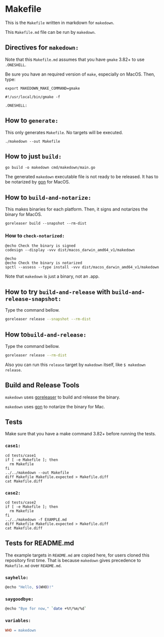 # Makefile

This is the `Makefile` written in markdown for `makedown`.

This `Makefile.md` file can be run by `makedown`.

## Directives for `makedown:`

Note that this `Makefile.md` assumes that you have `gmake` 3.82+ to use `.ONESHELL`.

Be sure you have an required version of `make`,
especially on MacOS. Then, type:

`export MAKEDOWN_MAKE_COMMAND=gmake`

```
#!/usr/local/bin/gmake -f

.ONESHELL:
```

## How to `generate:`

This only generates `Makefile`. No targets will be executed.

```
./makedown --out Makefile
```

## How to just `build:`

```
go build -o makedown cmd/makedown/main.go
```

The generated `makedown` executable file is not ready to be released. It has to be notarized by [gon](https://github.com/mitchellh/gon) for MacOS.

## How to `build-and-notarize:`

This makes binaries for each platform. Then, it signs and notarizes the binary for MacOS.

```
goreleaser build --snapshot --rm-dist
```

### How to `check-notarized:`

```
@echo Check the binary is signed
codesign --display -vvv dist/macos_darwin_amd64_v1/makedown

@echo
@echo Check the binary is notarized
spctl --assess --type install -vvv dist/macos_darwin_amd64_v1/makedown
```

Note that `makedown` is just a binary, not an .app.

## How to try `build-and-release` with `build-and-release-snapshot:`

Type the command bellow.

```sh
goreleaser release --snapshot --rm-dist
```

## How to`build-and-release:`

Type the command bellow.

```sh
goreleaser release --rm-dist
```

Also you can run this `release` target by `makedown` itself, like `$ makedown release`.

## Build and Release Tools

`makedown` uses [goreleaser](https://github.com/goreleaser) to build and release the binary.

`makedown` uses [gon](https://github.com/mitchellh/gon) to notarize the binary for Mac.

## Tests

Make sure that you have a make command 3.82+ before running the tests.

### `case1:`

```
cd tests/case1
if [ -e Makefile ]; then
  rm Makefile
fi
../../makedown --out Makefile
diff Makefile Makefile.expected > Makefile.diff
cat Makefile.diff
```

### `case2:`

```
cd tests/case2
if [ -e Makefile ]; then
  rm Makefile
fi
../../makedown -f EXAMPLE.md
diff Makefile Makefile.expected > Makefile.diff
cat Makefile.diff
```

## Tests for README.md

The example targets in `README.md` are copied here, for users cloned this repository first time.
That is because `makedown` gives precedence to `Makefile.md` over `README.md`.

### `sayhello:`

```sh
@echo "Hello, $(WHO)!"
```

### `saygoodbye:`

```sh
@echo "Bye for now," `date +%Y/%m/%d`
```

### `variables:`

```makefile
WHO = makedown
```

